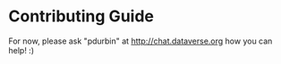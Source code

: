 # Contributing Guide

For now, please ask "pdurbin" at http://chat.dataverse.org how you can help! :)
